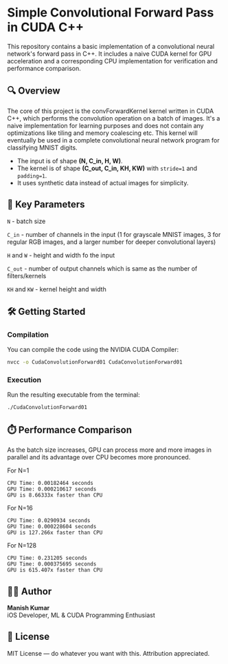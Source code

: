 # Simple Convolutional Forward Pass in CUDA C++

This repository contains a basic implementation of a convolutional neural network's forward pass in C++. It includes a naive CUDA kernel for GPU acceleration and a corresponding CPU implementation for verification and performance comparison.


## 🔍 Overview
The core of this project is the convForwardKernel kernel written in CUDA C++, which performs the convolution operation on a batch of images. It's a naive implementation for learning purposes and does not contain any optimizations like tiling and memory coalescing etc. This kernel will eventually be used in a complete convolutional neural network program for classifying MNIST digits.

- The input is of shape **(N, C_in, H, W)**.
- The kernel is of shape **(C_out, C_in, KH, KW)** with `stride=1` and `padding=1`.
- It uses synthetic data instead of actual images for simplicity.


## 📌 Key Parameters
`N` - batch size

`C_in` - number of channels in the input (1 for grayscale MNIST images, 3 for regular RGB images, and a larger number for deeper convolutional layers)

`H` and `W` - height and width fo the input

`C_out` - number of output channels which is same as the number of filters/kernels

`KH` and `KW` - kernel height and width

## 🛠️ Getting Started

### Compilation
You can compile the code using the NVIDIA CUDA Compiler:

```bash
nvcc -o CudaConvolutionForward01 CudaConvolutionForward01
```

### Execution
Run the resulting executable from the terminal:

```bash
./CudaConvolutionForward01
```


## ⏱️ Performance Comparison
As the batch size increases, GPU can process more and more images in parallel and its advantage over CPU becomes more pronounced.

For N=1

```
CPU Time: 0.00182464 seconds
GPU Time: 0.000210617 seconds
GPU is 8.66333x faster than CPU
```

For N=16

```
CPU Time: 0.0290934 seconds
GPU Time: 0.000228604 seconds
GPU is 127.266x faster than CPU
```

For N=128

```
CPU Time: 0.231205 seconds
GPU Time: 0.000375695 seconds
GPU is 615.407x faster than CPU
```

## 🧑‍💻 Author

**Manish Kumar**  
iOS Developer, ML & CUDA Programming Enthusiast


## 📜 License

MIT License — do whatever you want with this. Attribution appreciated.
